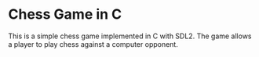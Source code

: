 # Chess Game in C

This is a simple chess game implemented in C with SDL2. The game allows a player to play chess against a computer opponent.